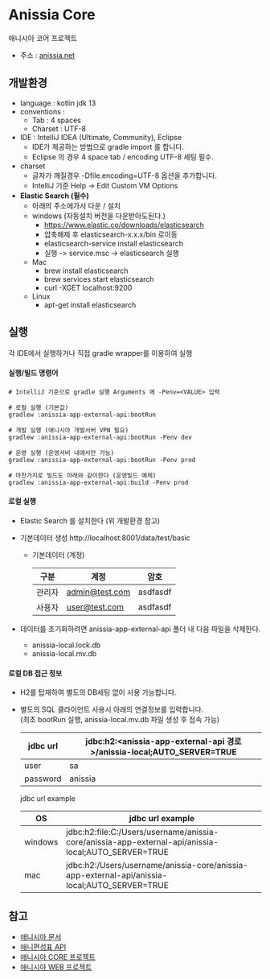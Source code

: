# Anissia Core
애니시아 코어 프로젝트
- 주소 : [anissia.net](https://anissia.net)

## 개발환경
* language : kotlin jdk 13
* conventions :
   * Tab : 4 spaces
   * Charset : UTF-8
* IDE : IntelliJ IDEA (Ultimate, Community), Eclipse
   * IDE가 제공하는 방법으로 gradle import 를 합니다.
   * Eclipse 의 경우 4 space tab / encoding UTF-8 세팅 필수.
* charset
   * 글자가 깨질경우 -Dfile.encoding=UTF-8 옵션을 추가합니다.
   * IntelliJ 기준 Help -> Edit Custom VM Options
* **Elastic Search (필수)**
    - 아래의 주소에가서 다운 / 설치
    - windows (자동설치 버전을 다운받아도된다.)
        - https://www.elastic.co/downloads/elasticsearch
        - 압축해제 후 elasticsearch-x.x.x/bin 로이동
        - elasticsearch-service install elasticsearch
        - 실행 -> service.msc -> elasticsearch 실행
    - Mac
        - brew install elasticsearch
        - brew services start elasticsearch
        - curl -XGET localhost:9200
    - Linux
        - apt-get install elasticsearch

## 실행
각 IDE에서 실행하거나 직접 gradle wrapper를 이용하여 실행


#### 실행/빌드 명령어
```
# IntelliJ 기준으로 gradle 실행 Arguments 에 -Penv=<VALUE> 입력

# 로컬 실행 (기본값)
gradlew :anissia-app-external-api:bootRun

# 개발 실행 (애니시아 개발서버 VPN 필요)
gradlew :anissia-app-external-api:bootRun -Penv dev

# 운영 실행 (운영서버 내에서만 가능)
gradlew :anissia-app-external-api:bootRun -Penv prod

# 마찬가지로 빌드도 아래와 같이한다 (운영빌드 예제)
gradlew :anissia-app-external-api:build -Penv prod
```

#### 로컬 실행
- Elastic Search 를 설치한다 (위 개발환경 참고)
- 기본데이터 생성 http://localhost:8001/data/test/basic
    - 기본데이터 (계정)
      
      |구분|계정|암호|
      |---|---|---|
      |관리자|admin@test.com|asdfasdf|
      |사용자|user@test.com|asdfasdf|
    
- 데이터를 초기화하려면 anissia-app-external-api 폴더 내 다음 파일을 삭제한다.
    - anissia-local.lock.db
    - anissia-local.mv.db


#### 로컬 DB 접근 정보
   - H2를 탑재하여 별도의 DB세팅 없이 사용 가능합니다.
   - 별도의 SQL 클라이언트 사용시 아래의 연결정보를 입력합니다.\
     (최초 bootRun 실행, anissia-local.mv.db 파일 생성 후 접속 가능)
      
      |jdbc url|jdbc:h2:<anissia-app-external-api 경로>/anissia-local;AUTO_SERVER=TRUE|
      |---|---|
      |user|sa|
      |password|anissia|
      
      jdbc url example
      
      |OS|jdbc url example|
      |---|---|
      |windows|jdbc:h2:file:C:/Users/username/anissia-core/anissia-app-external-api/anissia-local;AUTO_SERVER=TRUE|
      |mac|jdbc:h2:/Users/username/anissia-core/anissia-app-external-api/anissia-local;AUTO_SERVER=TRUE|


## 참고 
* [애니시아 문서](https://github.com/anissia-net/document)
* [애니편성표 API](https://github.com/anissia-net/document/blob/main/api_anime_schdule.md)
* [애니시아 CORE 프로젝트](https://github.com/anissia-net/anissia-core)
* [애니시아 WEB 프로젝트](https://github.com/anissia-net/anissia-web)
